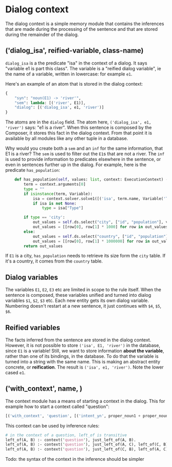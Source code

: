 # Dialog context

The dialog context is a simple memory module that contains the inferences that are made during the processing of the sentence and that are stored during the remainder of the dialog.

## ('dialog_isa', reified-variable, class-name)

`dialog_isa` is a the predicate "isa" in the context of a dialog. It says "variable e1 is part this class". The variable is a "reified dialog variable", ie the name of a variable, written in lowercase: for example `e1`.

Here's an example of an atom that is stored in the dialog context:

~~~python
{
    "syn": "noun(E1) -> 'river'",
    "sem": lambda: [('river', E1)],
    "dialog": [('dialog_isa', e1, 'river')]
}
~~~

The atoms are in the `dialog` field. The atom here, `('dialog_isa', e1, 'river')` says: "e1 is a river". When this sentence is composed by the Composer, it stores this fact in the dialog context. From that point it is available by all modules like any other tuple in a database.

Why would you create both a `sem` and an `inf` for the same information, that E1 is a river? The `sem` is used to filter out the `E1`s that are not a river. The `inf` is used to provide information to predicates elsewhere in the sentence, or even in sentences further up in the dialog. For example, here is the predicate `has_population`:

~~~python
    def has_population(self, values: list, context: ExecutionContext) -> list[list]:
        term = context.arguments[0]
        type = ""
        if isinstance(term, Variable):
            isa = context.solver.solve1([('isa', term.name, Variable('Type'))])
            if isa is not None:
                type = isa["Type"]

        if type == 'city':
            out_values = self.ds.select("city", ["id", "population"], values)
            out_values = [[row[0], row[1] * 1000] for row in out_values]
        else:
            out_values = self.ds.select("country", ["id", "population"], values)
            out_values = [[row[0], row[1] * 1000000] for row in out_values]
        return out_values
~~~

If `E1` is a city, `has_population` needs to retrieve its size form the `city` table. If it's a country, it comes from the `country` table.

## Dialog variables

The variables `E1`, `E2`, `E3` etc are limited in scope to the rule itself. When the sentence is composed, these variables unified and turned into dialog variables `$1`, `$2`, `$3` etc. Each new entity gets its own dialog variable. Numbering doesn't restart at a new sentence, it just continues with `$4`, `$5`, `$6`.

## Reified variables

The facts inferred from the sentence are stored in the dialog context. However, it is not possible to store `('isa', E1, 'river')` in the database, since `E1` is a variable! Still, we want to store information __about the variable__, rather than one of its bindings, in the database. To do that the variable is turned into a string with the same name. This is making an abstract entity concrete, or __reification__. The result is `('isa', e1, 'river')`. Note the lower cased `e1`.

## ('with_context', name, <body-atoms>)

The context module has a means of starting a context in the dialog. This for example how to start a context called "question":

~~~python
[('with_context', 'question', [('intent_yn', proper_noun1 + proper_noun2 + preposition)])]
~~~

This context can be used by inference rules:

~~~pl
# in the context of a question, left_of is transitive
left_of(A, B) :- context('question'), just_left_of(A, B).
left_of(A, B) :- context('question'), just_left_of(A, C), left_of(C, B).
left_of(A, B) :- context('question'), just_left_of(C, B), left_of(A, C).
~~~

Todo: the syntax of the context in the inference should be simpler
